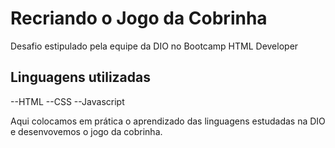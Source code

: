 # Recriando o Jogo da Cobrinha

Desafio estipulado pela equipe da DIO no Bootcamp HTML Developer

## Linguagens utilizadas

--HTML
--CSS
--Javascript

Aqui colocamos em prática o aprendizado das linguagens estudadas na DIO e desenvovemos
o jogo da cobrinha.

